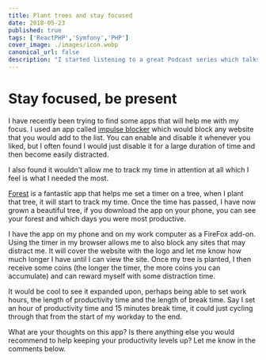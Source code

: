 ```yaml
---
title: Plant trees and stay focused
date: 2018-05-23
published: true
tags: ['ReactPHP','Symfony','PHP']
cover_image: ./images/icon.webp
canonical_url: false
description: "I started listening to a great Podcast series which talks a lot about different PHP and server technologies and on one of the later episodes, they talk about ReactPHP."
---
```


# Stay focused, be present

I have recently been trying to find some apps that will help me with my focus. I used an app called [impulse blocker](https://addons.mozilla.org/en-US/firefox/addon/impulse-blocker/) which would block any website that you would add to the list. You can enable and disable it whenever you liked, but I often found I would just disable it for a large duration of time and then become easily distracted.

I also found it wouldn't allow me to track my time in attention at all which I feel is what I needed the most.

[Forest](https://www.forestapp.cc/en/) is a fantastic app that helps me set a timer on a tree, when I plant that tree, it will start to track my time. Once the time has passed, I have now grown a beautiful tree, if you download the app on your phone, you can see your forest and which days you were most productive.

I have the app on my phone and on my work computer as a FireFox add-on. Using the timer in my browser allows me to also block any sites that may distract me. It will cover the website with the logo and let me know how much longer I have until I can view the site. Once my tree is planted, I then receive some coins (the longer the timer, the more coins you can accumulate) and can reward myself with some distraction time.

It would be cool to see it expanded upon, perhaps being able to set work hours, the length of productivity time and the length of break time. Say I set an hour of productivity time and 15 minutes break time, it could just cycling through that from the start of my workday to the end.

What are your thoughts on this app? Is there anything else you would recommend to help keeping your productivity levels up? Let me know in the comments below.
